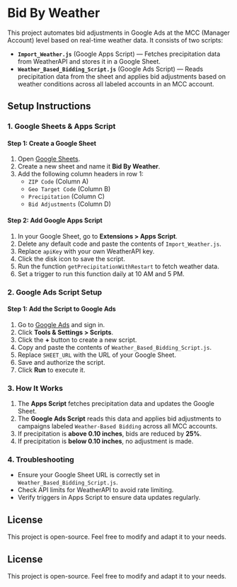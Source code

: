 # Bid By Weather

This project automates bid adjustments in Google Ads at the MCC (Manager Account) level based on real-time weather data. It consists of two scripts:

- **`Import_Weather.js`** (Google Apps Script) — Fetches precipitation data from WeatherAPI and stores it in a Google Sheet.
- **`Weather_Based_Bidding_Script.js`** (Google Ads Script) — Reads precipitation data from the sheet and applies bid adjustments based on weather conditions across all labeled accounts in an MCC account.

## Setup Instructions

### 1. Google Sheets & Apps Script

#### Step 1: Create a Google Sheet
1. Open [Google Sheets](https://docs.google.com/spreadsheets/).
2. Create a new sheet and name it **Bid By Weather**.
3. Add the following column headers in row 1:
   - `ZIP Code` (Column A)
   - `Geo Target Code` (Column B)
   - `Precipitation` (Column C)
   - `Bid Adjustments` (Column D)

#### Step 2: Add Google Apps Script
1. In your Google Sheet, go to **Extensions > Apps Script**.
2. Delete any default code and paste the contents of `Import_Weather.js`.
3. Replace `apiKey` with your own WeatherAPI key.
4. Click the disk icon to save the script.
5. Run the function `getPrecipitationWithRestart` to fetch weather data.
6. Set a trigger to run this function daily at 10 AM and 5 PM.

### 2. Google Ads Script Setup

#### Step 1: Add the Script to Google Ads
1. Go to [Google Ads](https://ads.google.com/) and sign in.
2. Click **Tools & Settings > Scripts**.
3. Click the **+** button to create a new script.
4. Copy and paste the contents of `Weather_Based_Bidding_Script.js`.
5. Replace `SHEET_URL` with the URL of your Google Sheet.
6. Save and authorize the script.
7. Click **Run** to execute it.

### 3. How It Works
1. The **Apps Script** fetches precipitation data and updates the Google Sheet.
2. The **Google Ads Script** reads this data and applies bid adjustments to campaigns labeled `Weather-Based Bidding` across all MCC accounts.
3. If precipitation is **above 0.10 inches**, bids are reduced by **25%**.
4. If precipitation is **below 0.10 inches**, no adjustment is made.

### 4. Troubleshooting
- Ensure your Google Sheet URL is correctly set in `Weather_Based_Bidding_Script.js`.
- Check API limits for WeatherAPI to avoid rate limiting.
- Verify triggers in Apps Script to ensure data updates regularly.

## License
This project is open-source. Feel free to modify and adapt it to your needs.



## License
This project is open-source. Feel free to modify and adapt it to your needs.

